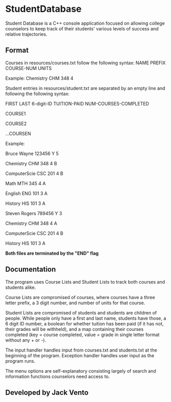 # StudentDatabase
 
Student Database is a C++ console application focused on allowing college counselors to keep track of their students' various levels of success and relative trajectories. 

## Format

Courses in resources/courses.txt follow the following syntax: NAME PREFIX COURSE-NUM UNITS

Example: Chemistry CHM 348 4

Student entries in resources/student.txt are separated by an empty line and following the following syntax:

FIRST LAST 6-digit-ID TUITION-PAID NUM-COURSES-COMPLETED

COURSE1

COURSE2

...COURSEN


Example: 

Bruce Wayne 123456 Y 5

Chemistry CHM 348 4 B

ComputerScie CSC 201 4 B

Math MTH 345 4 A

English ENG 101 3 A

History HIS 101 3 A


Steven Rogers 789456 Y 3

Chemistry CHM 348 4 A

ComputerScie CSC 201 4 B

History HIS 101 3 A



**Both files are terminated by the "END" flag**

## Documentation
The program uses Course Lists and Student Lists to track both courses and students alike. 


Course Lists are compromised of courses, where courses have a three letter prefix, a 3 digit number, and number of units for that course. 


Student Lists are compromised of students and students are children of people. While people only have a first and last name, students have those, a 6 digit ID number, a boolean for whether tuition has been paid (if it has not, their grades will be withheld), and a map containing their courses completed (key = course completed, value = grade in single letter format without any + or -). 


The input handler handles input from courses.txt and students.txt at the beginning of the program. Exception handler handles user input as the program runs.


The menu options are self-explanatory consisting largely of search and information functions counselors need access to.

## Developed by Jack Vento

